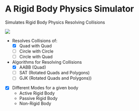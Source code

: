 # A Rigid Body Physics Simulator

Simulates Rigid Body Physics Resolving Collisions

![](https://github.com/IrfanJames/SFML_ImGui_Template/blob/main/CirciutGUI/assets/temp/Snapshot.png)

- Resolves Collisions of:
  - [X] Quad with Quad
  - [ ] Circle with Circle
  - [ ] Circle with Quad

- Algorithms for Resolving Collisions
  - [X] AABB (Quad)
  - [ ] SAT (Rotated Quads and Polygons)
  - [ ] GJK (Rotated Quads and Polygons))

- [X] Different Modes for a given body
  - Active  Rigid Body
  - Passive Rigid Body
  - Non-Rigid Body
